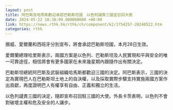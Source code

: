 ```yaml
---
layout: post
title: 阿巴斯及哈馬斯歡迎承認巴勒斯坦國　以色列譴責三國並召回大使
date: 2024-05-22 18:38:09.000000000 +08:00
link: https://news.rthk.hk/rthk/ch/component/k2/1754257-20240522.htm
categories: rthk
---
```


挪威、愛爾蘭和西班牙分別宣布，將會承認巴勒斯坦國，本月28日生效。

愛爾蘭總理哈里斯表示，兩國方案是以色列、巴勒斯坦及人民實現和平與安全的唯一可靠途徑，相信將會有更多國家在未來幾星期內跟隨作出有關決定。

巴勒斯坦總統阿巴斯及武裝組織哈馬斯都歡迎三國的決定。阿巴斯表示，三國的決定為實現巴人在巴勒斯坦土地上的自決權，以及採取實際步驟支持實施兩國方案作出貢獻，再度證明巴人有權享有自由、正義和獨立的生活。

以色列譴責三國的決定，隨即宣布召回駐三國的大使。外長卡茨表明，以色列不會對破壞主權和危及安全的人讓步。
